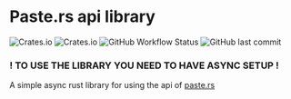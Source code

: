 <!--
 Copyright 2022 Canvas02.
 SPDX-License-Identifier: MIT
-->

# Paste.rs api library
![Crates.io](https://img.shields.io/crates/d/paste_rs_api)
![Crates.io](https://img.shields.io/crates/v/paste_rs_api)
![GitHub Workflow Status](https://img.shields.io/github/workflow/status/Canvas02/paste_rs/Build)
![GitHub last commit](https://img.shields.io/github/last-commit/Canvas02/paste_rs)

 ### ! TO USE THE LIBRARY YOU NEED TO HAVE ASYNC SETUP !
 A simple async rust library for using the api of [paste.rs](https://paste.rs) 
